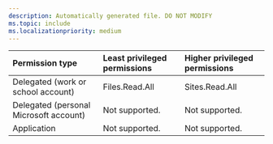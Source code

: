 ```yaml
---
description: Automatically generated file. DO NOT MODIFY
ms.topic: include
ms.localizationpriority: medium
---
```


|Permission type|Least privileged permissions|Higher privileged permissions|
|:---|:---|:---|
|Delegated (work or school account)|Files.Read.All|Sites.Read.All|
|Delegated (personal Microsoft account)|Not supported.|Not supported.|
|Application|Not supported.|Not supported.|


